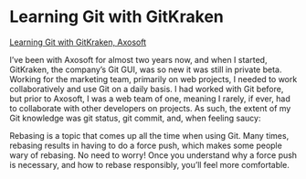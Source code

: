 # Learning Git with GitKraken

[Learning Git with GitKraken, Axosoft](https://blog.axosoft.com/2017/02/01/learning-git-with-gui/)

I’ve been with Axosoft for almost two years now, and when I started, GitKraken, the company’s Git GUI, was so new it was still in private beta. Working for the marketing team, primarily on web projects, I needed to work collaboratively and use Git on a daily basis.
I had worked with Git before, but prior to Axosoft, I was a web team of one, meaning I rarely, if ever, had to collaborate with other developers on projects. As such, the extent of my Git knowledge was git status, git commit, and, when feeling saucy:

Rebasing is a topic that comes up all the time when using Git. Many times, rebasing results in having to do a force push, which makes some people wary of rebasing. No need to worry! Once you understand why a force push is necessary, and how to rebase responsibly, you’ll feel more comfortable.